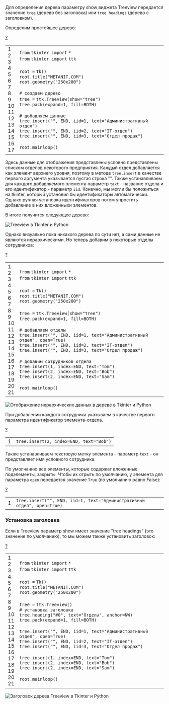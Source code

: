 Для определения дерева параметру show виджета Treeview передается значение `tree` (дерево без заголовка) или `tree headings` (дерево с заголовком).

Определим простейшее дерево:

[?](https://metanit.com/python/tkinter/4.5.php#)

<table border="0" cellpadding="0" cellspacing="0"><tbody><tr><td class="gutter"><div class="line number1 index0 alt2">1</div><div class="line number2 index1 alt1">2</div><div class="line number3 index2 alt2">3</div><div class="line number4 index3 alt1">4</div><div class="line number5 index4 alt2">5</div><div class="line number6 index5 alt1">6</div><div class="line number7 index6 alt2">7</div><div class="line number8 index7 alt1">8</div><div class="line number9 index8 alt2">9</div><div class="line number10 index9 alt1">10</div><div class="line number11 index10 alt2">11</div><div class="line number12 index11 alt1">12</div><div class="line number13 index12 alt2">13</div><div class="line number14 index13 alt1">14</div><div class="line number15 index14 alt2">15</div><div class="line number16 index15 alt1">16</div><div class="line number17 index16 alt2">17</div></td><td class="code"><div class="container"><div class="line number1 index0 alt2"><code class="py keyword">from</code> <code class="py plain">tkinter </code><code class="py keyword">import</code> <code class="py keyword">*</code></div><div class="line number2 index1 alt1"><code class="py keyword">from</code> <code class="py plain">tkinter </code><code class="py keyword">import</code> <code class="py plain">ttk</code></div><div class="line number3 index2 alt2">&nbsp;</div><div class="line number4 index3 alt1"><code class="py plain">root </code><code class="py keyword">=</code> <code class="py plain">Tk()</code></div><div class="line number5 index4 alt2"><code class="py plain">root.title(</code><code class="py string">"METANIT.COM"</code><code class="py plain">)</code></div><div class="line number6 index5 alt1"><code class="py plain">root.geometry(</code><code class="py string">"250x200"</code><code class="py plain">)</code></div><div class="line number7 index6 alt2">&nbsp;</div><div class="line number8 index7 alt1"><code class="py comments"># создаем дерево</code></div><div class="line number9 index8 alt2"><code class="py plain">tree </code><code class="py keyword">=</code> <code class="py plain">ttk.Treeview(show</code><code class="py keyword">=</code><code class="py string">"tree"</code><code class="py plain">)</code></div><div class="line number10 index9 alt1"><code class="py plain">tree.pack(expand</code><code class="py keyword">=</code><code class="py value">1</code><code class="py plain">, fill</code><code class="py keyword">=</code><code class="py plain">BOTH)</code></div><div class="line number11 index10 alt2">&nbsp;</div><div class="line number12 index11 alt1"><code class="py comments"># добавляем данные</code></div><div class="line number13 index12 alt2"><code class="py plain">tree.insert("</code><code class="py string">", END, iid=1, text="</code><code class="py plain">Административный отдел")</code></div><div class="line number14 index13 alt1"><code class="py plain">tree.insert("</code><code class="py string">", END, iid=2, text="</code><code class="py plain">IT</code><code class="py keyword">-</code><code class="py plain">отдел")</code></div><div class="line number15 index14 alt2"><code class="py plain">tree.insert("</code><code class="py string">", END, iid=3, text="</code><code class="py plain">Отдел продаж")</code></div><div class="line number16 index15 alt1">&nbsp;</div><div class="line number17 index16 alt2"><code class="py plain">root.mainloop()</code></div></div></td></tr></tbody></table>

Здесь данные для отображения представлены условно представлены списком отделов некоторого предприятия. Каждый отдел добавляется как элемент верхнего уровня, поэтому в методе `tree.insert` в качестве первого аргумента указывается пустая строка "". Также устанавливаем для каждого добавляемого элемента параметр `text` - название отдела и его идентификатор - параметр `iid`. Конечно, мы могли бы положиться на tkinter, который установил бы идентификаторы автоматически. Однако ручная установка идентификаторов потом упростить добавление в них вложенныхи элементов.

В итоге получится следующее дерево:

![Treeview в Tkinter и Python](https://metanit.com/python/tkinter/4.5.php./pics/2.94.png)

Однако визуально пока никакого дерева по сути нет, а сами данные не являются иерархическими. Но теперь добавим в некоторые отделы сотрудников:

[?](https://metanit.com/python/tkinter/4.5.php#)

<table border="0" cellpadding="0" cellspacing="0"><tbody><tr><td class="gutter"><div class="line number1 index0 alt2">1</div><div class="line number2 index1 alt1">2</div><div class="line number3 index2 alt2">3</div><div class="line number4 index3 alt1">4</div><div class="line number5 index4 alt2">5</div><div class="line number6 index5 alt1">6</div><div class="line number7 index6 alt2">7</div><div class="line number8 index7 alt1">8</div><div class="line number9 index8 alt2">9</div><div class="line number10 index9 alt1">10</div><div class="line number11 index10 alt2">11</div><div class="line number12 index11 alt1">12</div><div class="line number13 index12 alt2">13</div><div class="line number14 index13 alt1">14</div><div class="line number15 index14 alt2">15</div><div class="line number16 index15 alt1">16</div><div class="line number17 index16 alt2">17</div><div class="line number18 index17 alt1">18</div><div class="line number19 index18 alt2">19</div><div class="line number20 index19 alt1">20</div><div class="line number21 index20 alt2">21</div></td><td class="code"><div class="container"><div class="line number1 index0 alt2"><code class="py keyword">from</code> <code class="py plain">tkinter </code><code class="py keyword">import</code> <code class="py keyword">*</code></div><div class="line number2 index1 alt1"><code class="py keyword">from</code> <code class="py plain">tkinter </code><code class="py keyword">import</code> <code class="py plain">ttk</code></div><div class="line number3 index2 alt2">&nbsp;</div><div class="line number4 index3 alt1"><code class="py plain">root </code><code class="py keyword">=</code> <code class="py plain">Tk()</code></div><div class="line number5 index4 alt2"><code class="py plain">root.title(</code><code class="py string">"METANIT.COM"</code><code class="py plain">)</code></div><div class="line number6 index5 alt1"><code class="py plain">root.geometry(</code><code class="py string">"250x200"</code><code class="py plain">)</code></div><div class="line number7 index6 alt2">&nbsp;</div><div class="line number8 index7 alt1"><code class="py plain">tree </code><code class="py keyword">=</code> <code class="py plain">ttk.Treeview(show</code><code class="py keyword">=</code><code class="py string">"tree"</code><code class="py plain">)</code></div><div class="line number9 index8 alt2"><code class="py plain">tree.pack(expand</code><code class="py keyword">=</code><code class="py value">1</code><code class="py plain">, fill</code><code class="py keyword">=</code><code class="py plain">BOTH)</code></div><div class="line number10 index9 alt1">&nbsp;</div><div class="line number11 index10 alt2"><code class="py comments"># добавляем отделы</code></div><div class="line number12 index11 alt1"><code class="py plain">tree.insert("</code><code class="py string">", END, iid=1, text="</code><code class="py plain">Административный отдел", </code><code class="py functions">open</code><code class="py keyword">=</code><code class="py color1">True</code><code class="py plain">)</code></div><div class="line number13 index12 alt2"><code class="py plain">tree.insert("</code><code class="py string">", END, iid=2, text="</code><code class="py plain">IT</code><code class="py keyword">-</code><code class="py plain">отдел")</code></div><div class="line number14 index13 alt1"><code class="py plain">tree.insert("</code><code class="py string">", END, iid=3, text="</code><code class="py plain">Отдел продаж")</code></div><div class="line number15 index14 alt2">&nbsp;</div><div class="line number16 index15 alt1"><code class="py comments"># добавим сотрудников отдела</code></div><div class="line number17 index16 alt2"><code class="py plain">tree.insert(</code><code class="py value">1</code><code class="py plain">, index</code><code class="py keyword">=</code><code class="py plain">END, text</code><code class="py keyword">=</code><code class="py string">"Tom"</code><code class="py plain">)</code></div><div class="line number18 index17 alt1"><code class="py plain">tree.insert(</code><code class="py value">2</code><code class="py plain">, index</code><code class="py keyword">=</code><code class="py plain">END, text</code><code class="py keyword">=</code><code class="py string">"Bob"</code><code class="py plain">)</code></div><div class="line number19 index18 alt2"><code class="py plain">tree.insert(</code><code class="py value">2</code><code class="py plain">, index</code><code class="py keyword">=</code><code class="py plain">END, text</code><code class="py keyword">=</code><code class="py string">"Sam"</code><code class="py plain">)</code></div><div class="line number20 index19 alt1">&nbsp;</div><div class="line number21 index20 alt2"><code class="py plain">root.mainloop()</code></div></div></td></tr></tbody></table>

![Отображение иерархических данных в дереве в Tkinter и Python](https://metanit.com/python/tkinter/4.5.php./pics/2.95.png)

При добавлении каждого сотрудника указываем в качестве первого параметра идентификатор элемента-отдела.

[?](https://metanit.com/python/tkinter/4.5.php#)

<table border="0" cellpadding="0" cellspacing="0"><tbody><tr><td class="gutter"><div class="line number1 index0 alt2">1</div></td><td class="code"><div class="container"><div class="line number1 index0 alt2"><code class="py plain">tree.insert(</code><code class="py value">2</code><code class="py plain">, index</code><code class="py keyword">=</code><code class="py plain">END, text</code><code class="py keyword">=</code><code class="py string">"Bob"</code><code class="py plain">)</code></div></div></td></tr></tbody></table>

Также устанавливаем текстовую метку элемента - параметр `text` - он представляет имя условного сотрудника.

По умолчанию все элементы, которые содержат вложенные подэлементы, закрыты. Чтобы их отрыть по умолчанию, у элемента для параметра `open` передается значение `True` (по умолчанию равно False):

[?](https://metanit.com/python/tkinter/4.5.php#)

<table border="0" cellpadding="0" cellspacing="0"><tbody><tr><td class="gutter"><div class="line number1 index0 alt2">1</div></td><td class="code"><div class="container"><div class="line number1 index0 alt2"><code class="py plain">tree.insert("</code><code class="py string">", END, iid=1, text="</code><code class="py plain">Административный отдел", </code><code class="py functions">open</code><code class="py keyword">=</code><code class="py color1">True</code><code class="py plain">)</code></div></div></td></tr></tbody></table>

### Установка заголовка

Если в Treeview параметр show имеет значение "tree headings" (это значение по умолчанию), то мы можем также установить заголовок:

[?](https://metanit.com/python/tkinter/4.5.php#)

<table border="0" cellpadding="0" cellspacing="0"><tbody><tr><td class="gutter"><div class="line number1 index0 alt2">1</div><div class="line number2 index1 alt1">2</div><div class="line number3 index2 alt2">3</div><div class="line number4 index3 alt1">4</div><div class="line number5 index4 alt2">5</div><div class="line number6 index5 alt1">6</div><div class="line number7 index6 alt2">7</div><div class="line number8 index7 alt1">8</div><div class="line number9 index8 alt2">9</div><div class="line number10 index9 alt1">10</div><div class="line number11 index10 alt2">11</div><div class="line number12 index11 alt1">12</div><div class="line number13 index12 alt2">13</div><div class="line number14 index13 alt1">14</div><div class="line number15 index14 alt2">15</div><div class="line number16 index15 alt1">16</div><div class="line number17 index16 alt2">17</div><div class="line number18 index17 alt1">18</div><div class="line number19 index18 alt2">19</div><div class="line number20 index19 alt1">20</div><div class="line number21 index20 alt2">21</div></td><td class="code"><div class="container"><div class="line number1 index0 alt2"><code class="py keyword">from</code> <code class="py plain">tkinter </code><code class="py keyword">import</code> <code class="py keyword">*</code></div><div class="line number2 index1 alt1"><code class="py keyword">from</code> <code class="py plain">tkinter </code><code class="py keyword">import</code> <code class="py plain">ttk</code></div><div class="line number3 index2 alt2">&nbsp;</div><div class="line number4 index3 alt1"><code class="py plain">root </code><code class="py keyword">=</code> <code class="py plain">Tk()</code></div><div class="line number5 index4 alt2"><code class="py plain">root.title(</code><code class="py string">"METANIT.COM"</code><code class="py plain">)</code></div><div class="line number6 index5 alt1"><code class="py plain">root.geometry(</code><code class="py string">"250x200"</code><code class="py plain">)</code></div><div class="line number7 index6 alt2">&nbsp;</div><div class="line number8 index7 alt1"><code class="py plain">tree </code><code class="py keyword">=</code> <code class="py plain">ttk.Treeview()</code></div><div class="line number9 index8 alt2"><code class="py comments"># установка заголовка</code></div><div class="line number10 index9 alt1"><code class="py plain">tree.heading(</code><code class="py string">"#0"</code><code class="py plain">, text</code><code class="py keyword">=</code><code class="py string">"Отделы"</code><code class="py plain">, anchor</code><code class="py keyword">=</code><code class="py plain">NW)</code></div><div class="line number11 index10 alt2"><code class="py plain">tree.pack(expand</code><code class="py keyword">=</code><code class="py value">1</code><code class="py plain">, fill</code><code class="py keyword">=</code><code class="py plain">BOTH)</code></div><div class="line number12 index11 alt1">&nbsp;</div><div class="line number13 index12 alt2"><code class="py plain">tree.insert("</code><code class="py string">", END, iid=1, text="</code><code class="py plain">Административный отдел", </code><code class="py functions">open</code><code class="py keyword">=</code><code class="py color1">True</code><code class="py plain">)</code></div><div class="line number14 index13 alt1"><code class="py plain">tree.insert("</code><code class="py string">", END, iid=2, text="</code><code class="py plain">IT</code><code class="py keyword">-</code><code class="py plain">отдел")</code></div><div class="line number15 index14 alt2"><code class="py plain">tree.insert("</code><code class="py string">", END, iid=3, text="</code><code class="py plain">Отдел продаж")</code></div><div class="line number16 index15 alt1">&nbsp;</div><div class="line number17 index16 alt2"><code class="py plain">tree.insert(</code><code class="py value">1</code><code class="py plain">, index</code><code class="py keyword">=</code><code class="py plain">END, text</code><code class="py keyword">=</code><code class="py string">"Tom"</code><code class="py plain">)</code></div><div class="line number18 index17 alt1"><code class="py plain">tree.insert(</code><code class="py value">2</code><code class="py plain">, index</code><code class="py keyword">=</code><code class="py plain">END, text</code><code class="py keyword">=</code><code class="py string">"Bob"</code><code class="py plain">)</code></div><div class="line number19 index18 alt2"><code class="py plain">tree.insert(</code><code class="py value">2</code><code class="py plain">, index</code><code class="py keyword">=</code><code class="py plain">END, text</code><code class="py keyword">=</code><code class="py string">"Sam"</code><code class="py plain">)</code></div><div class="line number20 index19 alt1">&nbsp;</div><div class="line number21 index20 alt2"><code class="py plain">root.mainloop()</code></div></div></td></tr></tbody></table>

![Заголовок дерева Treeview в Tkinter и Python](https://metanit.com/python/tkinter/4.5.php./pics/2.96.png)
